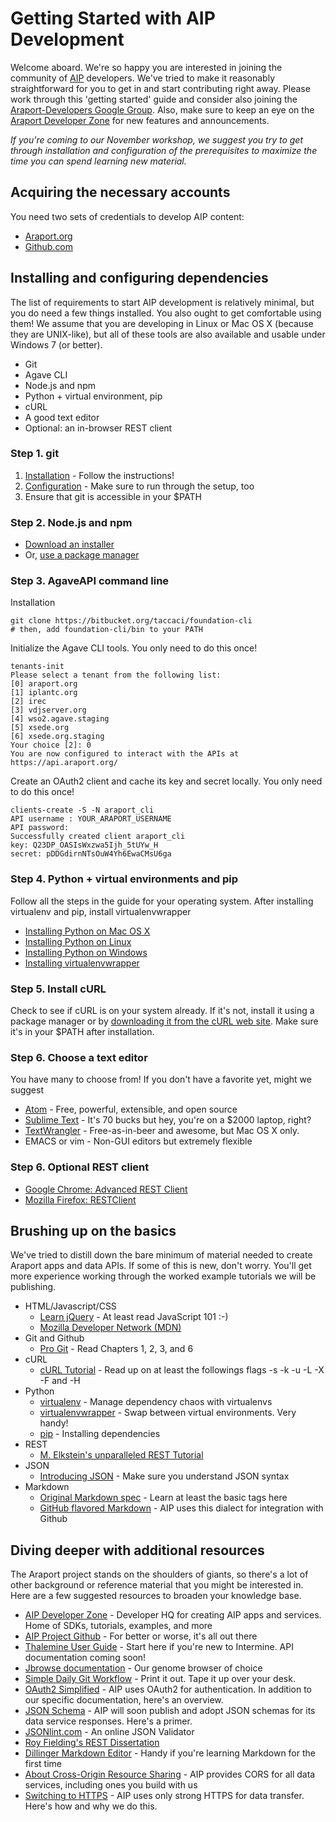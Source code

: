 # Getting Started with AIP Development

Welcome aboard. We're so happy you are interested in joining the community of [AIP](https://www.araport.org) developers. We've tried to make it reasonably straightforward for you to get in and start contributing right away. Please work through this 'getting started' guide and consider also joining the [Araport-Developers Google Group](https://groups.google.com/forum/#!forum/araport-developers). Also, make sure to keep an eye on the [Araport Developer Zone](https://www.araport.org/devzone) for new features and announcements. 

_If you're coming to our November workshop, we suggest you try to get through installation and configuration of the prerequisites to maximize the time you can spend learning new material._

## Acquiring the necessary accounts
You need two sets of credentials to develop AIP content:

   * [Araport.org](https://www.araport.org/user/register)
   * [Github.com](https://github.com/join)

## Installing and configuring dependencies
The list of requirements to start AIP development is relatively minimal, but you do need a few things installed. You also ought to get comfortable using them! We assume that you are developing in Linux or Mac OS X (because they are UNIX-like), but all of these tools are also available and usable under Windows 7 (or better). 

   * Git
   * Agave CLI
   * Node.js and npm
   * Python + virtual environment, pip
   * cURL
   * A good text editor
   * Optional: an in-browser REST client

### Step 1. git

1. [Installation](http://git-scm.com/book/en/v2/Getting-Started-Installing-Git) - Follow the instructions!
2. [Configuration](http://git-scm.com/book/en/v2/Getting-Started-First-Time-Git-Setup) - Make sure to run through the setup, too
3. Ensure that git is accessible in your $PATH

### Step 2. Node.js and npm

* [Download an installer](http://www.nodejs.org/download/)
* Or, [use a package manager](https://github.com/joyent/node/wiki/Installing-Node.js-via-package-manager)

### Step 3. AgaveAPI command line

Installation
```
git clone https://bitbucket.org/taccaci/foundation-cli
# then, add foundation-cli/bin to your PATH
```

Initialize the Agave CLI tools. You only need to do this once!
```
tenants-init
Please select a tenant from the following list:
[0] araport.org
[1] iplantc.org
[2] irec
[3] vdjserver.org
[4] wso2.agave.staging
[5] xsede.org
[6] xsede.org.staging
Your choice [2]: 0
You are now configured to interact with the APIs at https://api.araport.org/
```

Create an OAuth2 client and cache its key and secret locally. You only need to do this once!
```
clients-create -S -N araport_cli
API username : YOUR_ARAPORT_USERNAME
API password:
Successfully created client araport_cli
key: Q23DP_OASIsWxzwa5Ijh_5tUYw_H
secret: pDDGdirnNTsOuW4Yh6EwaCMsU6ga
```

### Step 4. Python + virtual environments and pip

Follow all the steps in the guide for your operating system. After installing virtualenv and pip, install virtualenvwrapper

* [Installing Python on Mac OS X](http://docs.python-guide.org/en/latest/starting/install/osx/)
* [Installing Python  on Linux](http://docs.python-guide.org/en/latest/starting/install/linux/)
* [Installing Python  on Windows](http://docs.python-guide.org/en/latest/starting/install/win/)
* [Installing virtualenvwrapper](http://virtualenvwrapper.readthedocs.org/en/latest/install.html)

### Step 5. Install cURL

Check to see if cURL is on your system already. If it's not, install it using a package manager or by [downloading it from the cURL web site](http://curl.haxx.se/download.html). Make sure it's in your $PATH after installation.

### Step 6. Choose a text editor
You have many to choose from! If you don't have a favorite yet, might we suggest
* [Atom](https://atom.io/) - Free, powerful, extensible, and open source
* [Sublime Text](http://www.sublimetext.com/) - It's 70 bucks but hey, you're on a $2000 laptop, right?
* [TextWrangler](http://www.barebones.com/products/textwrangler/) - Free-as-in-beer and awesome, but Mac OS X only.
* EMACS or vim - Non-GUI editors but extremely flexible

### Step 6. Optional REST client

* [Google Chrome: Advanced REST Client](https://chrome.google.com/webstore/detail/advanced-rest-client/hgmloofddffdnphfgcellkdfbfbjeloo?hl=en-US)
* [Mozilla Firefox: RESTClient](https://addons.mozilla.org/en-US/firefox/addon/restclient/)

## Brushing up on the basics
We've tried to distill down the bare minimum of material needed to create Araport apps and data APIs. If some of this is new, don't worry. You'll get more experience working through the worked example tutorials we will be publishing.

* HTML/Javascript/CSS
    * [Learn jQuery](http://learn.jquery.com/) - At least read JavaScript 101 :-)
    * [Mozilla Developer Network (MDN)](https://developer.mozilla.org/en-US/docs/Web/JavaScript/Guide)
* Git and Github
    * [Pro Git](http://git-scm.com/book/en/v2) - Read Chapters 1, 2, 3, and 6
* cURL
    * [cURL Tutorial](http://curl.haxx.se/docs/httpscripting.html) - Read up on at least the followings flags -s -k -u -L -X -F and -H
* Python
    * [virtualenv](http://docs.python-guide.org/en/latest/dev/virtualenvs/) - Manage dependency chaos with virtualenvs
    * [virtualenvwrapper](http://virtualenvwrapper.readthedocs.org/en/latest/) - Swap between virtual environments. Very handy!
    * [pip](https://pip.pypa.io/en/latest/) - Installing dependencies
* REST
    * [M. Elkstein's unparalleled REST Tutorial](http://rest.elkstein.org/)
* JSON
    * [Introducing JSON](http://json.org/) - Make sure you understand JSON syntax 
* Markdown
    * [Original Markdown spec](http://daringfireball.net/projects/markdown/) - Learn at least the basic tags here
    * [GitHub flavored Markdown](https://help.github.com/articles/github-flavored-markdown/) - AIP uses this dialect for integration with Github

## Diving deeper with additional resources
The Araport project stands on the shoulders of giants, so there's a lot of other background or reference material that you might be interested in. Here are a few suggested resources to broaden your knowledge base.

* [AIP Developer Zone](https://www.araport.org/devzone/) - Developer HQ for creating AIP apps and services. Home of SDKs, tutorials, examples, and more
* [AIP Project Github](https://github.com/Arabidopsis-Information-Portal) - For better or worse, it's all out there
* [Thalemine User Guide](https://www.araport.org/thalemine/user-guide) - Start here if you're new to Intermine. API documentation coming soon!
* [Jbrowse documentation](http://jbrowse.org/) - Our genome browser of choice
* [Simple Daily Git Workflow](https://www.sonassi.com/wp-content/uploads/2012/07/simple_git_daily_workflow.pdf) - Print it out. Tape it up over your desk. 
* [OAuth2 Simplified](http://aaronparecki.com/articles/2012/07/29/1/oauth2-simplified) - AIP uses OAuth2 for authentication. In addition to our specific documentation, here's an overview.
* [JSON Schema](http://json-schema.org/) - AIP will soon publish and adopt JSON schemas for its data service responses. Here's a primer.  
* [JSONlint.com](http://jsonlint.com) - An online JSON Validator
* [Roy Fielding's REST Dissertation](http://www.ics.uci.edu/~fielding/pubs/dissertation/top.htm)
* [Dillinger Markdown Editor](http://dillinger.io/) - Handy if you're learning Markdown for the first time
* [About Cross-Origin Resource Sharing](http://enable-cors.org/) - AIP provides CORS for all data services, including ones you build with us
* [Switching to HTTPS](https://www.eff.org/https-everywhere/deploying-https) - AIP uses only strong HTTPS for data transfer. Here's how and why we do this.

